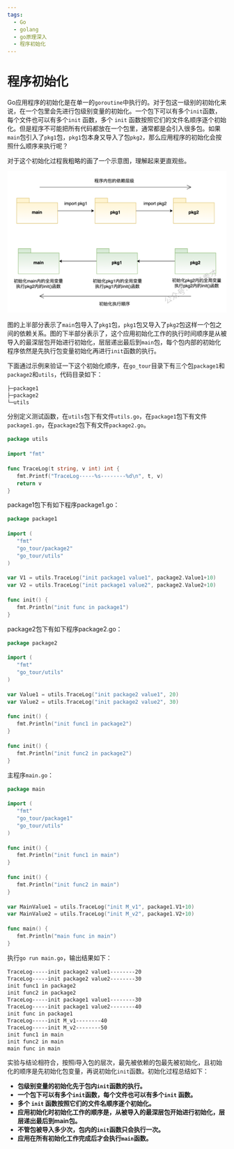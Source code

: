 ```yaml
---
tags:
  - Go
  - golang
  - go原理深入
  - 程序初始化
---
```


# **程序初始化**

Go应用程序的初始化是在单一的`goroutine`中执行的。对于包这一级别的初始化来说，在一个包里会先进行包级别变量的初始化。一个包下可以有多个`init`函数，每个文件也可以有多个`init` 函数，多个 `init` 函数按照它们的文件名顺序逐个初始化。但是程序不可能把所有代码都放在一个包里，通常都是会引入很多包。如果`main`包引入了`pkg1`包，`pkg1`包本身又导入了包`pkg2`，那么应用程序的初始化会按照什么顺序来执行呢？

对于这个初始化过程我粗略的画了一个示意图，理解起来更直观些。

![程序初始化](../../assets/img/go语言系列/程序初始化/程序初始化.png)

图的上半部分表示了`main`包导入了`pkg1`包，`pkg1`包又导入了`pkg2`包这样一个包之间的依赖关系。图的下半部分表示了，这个应用初始化工作的执行时间顺序是从被导入的最深层包开始进行初始化，层层递出最后到`main`包，每个包内部的初始化程序依然是先执行包变量初始化再进行`init`函数的执行。

下面通过示例来验证一下这个初始化顺序，在`go_tour`目录下有三个包`package1`和`package2`和`utils`，代码目录如下：

```
├─package1
├─package2
└─utils
```

分别定义测试函数，在`utils`包下有文件`utils.go`，在`package1`包下有文件`package1.go`，在`package2`包下有文件`package2.go`。

```go
package utils

import "fmt"

func TraceLog(t string, v int) int {
   fmt.Printf("TraceLog-----%s--------%d\n", t, v)
   return v
}
```

package1包下有如下程序package1.go：

```go
package package1

import (
   "fmt"
   "go_tour/package2"
   "go_tour/utils"
)

var V1 = utils.TraceLog("init package1 value1", package2.Value1+10)
var V2 = utils.TraceLog("init package1 value2", package2.Value2+10)

func init() {
   fmt.Println("init func in package1")
}
```

package2包下有如下程序package2.go：

```go
package package2

import (
   "fmt"
   "go_tour/utils"
)

var Value1 = utils.TraceLog("init package2 value1", 20)
var Value2 = utils.TraceLog("init package2 value2", 30)

func init() {
   fmt.Println("init func1 in package2")
}

func init() {
   fmt.Println("init func2 in package2")
}
```

主程序`main.go`：

```go
package main

import (
   "fmt"
   "go_tour/package1"
   "go_tour/utils"
)

func init() {
   fmt.Println("init func1 in main")
}

func init() {
   fmt.Println("init func2 in main")
}

var MainValue1 = utils.TraceLog("init M_v1", package1.V1+10)
var MainValue2 = utils.TraceLog("init M_v2", package1.V2+10)

func main() {
   fmt.Println("main func in main")
}
```

执行`go run main.go`，输出结果如下：

```
TraceLog-----init package2 value1--------20
TraceLog-----init package2 value2--------30
init func1 in package2
init func2 in package2                     
TraceLog-----init package1 value1--------30
TraceLog-----init package1 value2--------40
init func in package1                      
TraceLog-----init M_v1--------40           
TraceLog-----init M_v2--------50           
init func1 in main                         
init func2 in main                         
main func in main   
``` 

实验与结论相符合，按照i导入包的层次，最先被依赖的包最先被初始化，且初始化的顺序是先初始化包变量，再说初始化`init`函数。初始化过程总结如下：

- **包级别变量的初始化先于包内`init`函数的执行。**
- **一个包下可以有多个`init`函数，每个文件也可以有多个`init` 函数。**
- **多个 `init` 函数按照它们的文件名顺序逐个初始化。**
- **应用初始化时初始化工作的顺序是，从被导入的最深层包开始进行初始化，层层递出最后到main包。**
- **不管包被导入多少次，包内的`init`函数只会执行一次。**
- **应用在所有初始化工作完成后才会执行`main`函数。**
